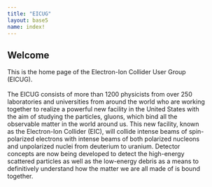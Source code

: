```yaml
---
title: "EICUG"
layout: base5
name: index!
---
```



## Welcome

<div style="width:90%">
This is the home page of the Electron-Ion Collider User Group (EICUG).
<br/>
<br/>
The EICUG consists of more than 1200 physicists from over 250 laboratories and universities from around the world who are working together to realize a powerful new facility in the United States with the aim of studying the particles, gluons, which bind all the observable matter in the world around us. This new facility, known as the Electron-Ion Collider (EIC), will collide intense beams of spin-polarized electrons with intense beams of both polarized nucleons and unpolarized nuclei from deuterium to uranium. Detector concepts are now being developed to detect the high-energy scattered particles as well as the low-energy debris as a means to definitively understand how the matter we are all made of is bound together.
</div>
